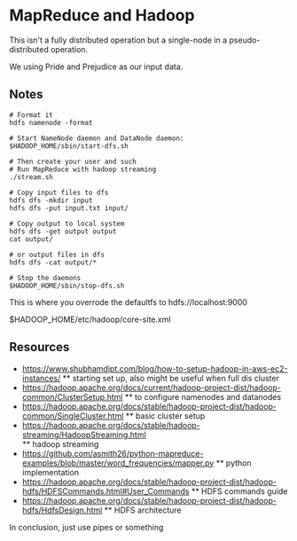 # MapReduce and Hadoop

This isn't a fully distributed operation but a single-node in a pseudo-distributed operation. 

We using Pride and Prejudice as our input data.

## Notes
```
# Format it
hdfs namenode -format

# Start NameNode daemon and DataNode daemon:
$HADOOP_HOME/sbin/start-dfs.sh

# Then create your user and such
# Run MapReduce with hadoop streaming
./stream.sh

# Copy input files to dfs
hdfs dfs -mkdir input
hdfs dfs -put input.txt input/

# Copy output to local system
hdfs dfs -get output output
cat output/

# or output files in dfs
hdfs dfs -cat output/*

# Stop the daemons
$HADOOP_HOME/sbin/stop-dfs.sh
```

This is where you overrode the defaultfs to hdfs://localhost:9000

$HADOOP_HOME/etc/hadoop/core-site.xml

## Resources
* https://www.shubhamdipt.com/blog/how-to-setup-hadoop-in-aws-ec2-instances/ 
** starting set up, also might be useful when full dis cluster
* https://hadoop.apache.org/docs/current/hadoop-project-dist/hadoop-common/ClusterSetup.html 
** to configure namenodes and datanodes
* https://hadoop.apache.org/docs/stable/hadoop-project-dist/hadoop-common/SingleCluster.html 
** basic cluster setup
* https://hadoop.apache.org/docs/stable/hadoop-streaming/HadoopStreaming.html  
** hadoop streaming
* https://github.com/asmith26/python-mapreduce-examples/blob/master/word_frequencies/mapper.py
** python implementation
* https://hadoop.apache.org/docs/stable/hadoop-project-dist/hadoop-hdfs/HDFSCommands.html#User_Commands
** HDFS commands guide
* https://hadoop.apache.org/docs/stable/hadoop-project-dist/hadoop-hdfs/HdfsDesign.html
** HDFS architecture

In conclusion, just use pipes or something

